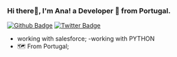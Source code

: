 ### Hi there👋, I'm Ana! a Developer 🚀 from Portugal.
[![Github Badge](https://img.shields.io/badge/-Github-000?style=flat-square&logo=Github&logoColor=white&link=https://github.com/Anamag26)](https://github.com/Anamag26) [![Twitter Badge](https://img.shields.io/badge/-Twitter-1ca0f1?style=flat-square&labelColor=1ca0f1&logo=twitter&logoColor=white&link=https://twitter.com/Annamhg02)](https://twitter.com/Annamhg02)
-  working with salesforce;
-working with PYTHON
- 🗺 From Portugal;

<!--
**Anamag26/Anamag26** is a ✨ _special_ ✨ repository because its `README.md` (this file) appears on your GitHub profile.

Here are some ideas to get you started:

- 🔭 I’m currently working on ...
- 🌱 I’m currently learning ...
- 👯 I’m looking to collaborate on ...
- 🤔 I’m looking for help with ...
- 💬 Ask me about ...
- 📫 How to reach me: ...
- 😄 Pronouns: ...
- ⚡ Fun fact: ...
-->
